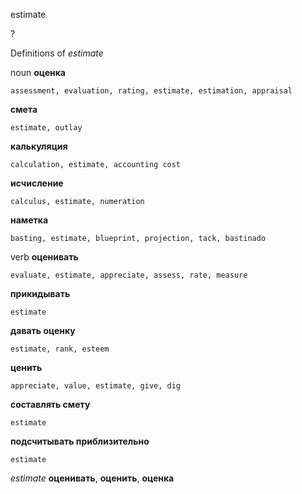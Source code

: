 estimate

?


Definitions of _estimate_

noun
**оценка**

    assessment, evaluation, rating, estimate, estimation, appraisal
**смета**

    estimate, outlay
**калькуляция**

    calculation, estimate, accounting cost
**исчисление**

    calculus, estimate, numeration
**наметка**

    basting, estimate, blueprint, projection, tack, bastinado

verb
**оценивать**

    evaluate, estimate, appreciate, assess, rate, measure
**прикидывать**

    estimate
**давать оценку**

    estimate, rank, esteem
**ценить**

    appreciate, value, estimate, give, dig
**составлять смету**

    estimate
**подсчитывать приблизительно**

    estimate

_estimate_
**оценивать**, **оценить**, **оценка**